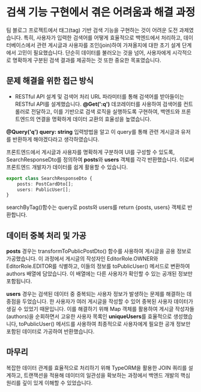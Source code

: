 # 검색 기능 구현에서 겪은 어려움과 해결 과정

팀 블로그 프로젝트에서 태그(tag) 기반 검색 기능을 구현하는 것이 어려운 도전 과제였습니다. 특히, 사용자가 입력한 검색어를 어떻게 효율적으로 백엔드에서 처리하고, 데이터베이스에서 관련 게시글과 사용자를 조인(join)하여 가져올지에 대한 초기 설계 단계에서 고민이 필요했습니다. 단순히 데이터를 불러오는 것을 넘어, 사용자에게 시각적으로 명확하게 구분된 검색 결과를 제공하는 것 또한 중요한 목표였습니다.

## 문제 해결을 위한 접근 방식

-   RESTful API 설계 및 검색어 처리
    URL 파라미터를 통해 검색어를 받아들이는 RESTful API를 설계했습니다. **@Get(':q')** 데코레이터를 사용하여 검색어를 컨트롤러로 전달하고, 이를 기반으로 검색 로직을 실행하도록 구현하여, 백엔드와 프론트엔드의 연결을 명확하게 데이터 교환의 효율성을 높였습니다.

**@Query('q') query: string** 입력방법을 알고 이 query를 통해 관련 게시글과 유저를 반환하게 해야겠다라고 생각하였습니다.

프론트엔드에서 게시글과 사용자를 명확하게 구분하여 UI를 구성할 수 있도록, SearchResponseDto를 정의하여 **posts**와 **users** 객체를 각각 반환했습니다. 이로써 프론트엔드 개발자가 데이터를 쉽게 활용할 수 있습니다.

```ts
export class SearchResponseDto {
    posts: PostCardDto[];
    users: PublicUser[];
}
```

searchByTag()함수는 query로 posts와 users를 return {posts, users} 객체로 반환합니다.

## 데이터 중복 처리 및 가공

**posts** 경우는 transformToPublicPostDto() 함수를 사용하여 게시글을 공용 정보로 가공했습니다. 이 과정에서 게시글의 작성자인 EditorRole.OWNER와 EditorRole.EDITOR를 식별하고, 이들의 정보를 toPublicUser() 메서드로 변환하여 authors 배열에 담았습니다. 이 배열에는 다른 사용자가 확인할 수 있는 공개된 정보만 포함됩니다.

**users** 경우는 검색된 데이터 중 중복되는 사용자 정보가 발생하는 문제를 해결하는 데 중점을 두었습니다. 한 사용자가 여러 게시글을 작성할 수 있어 중복된 사용자 데이터가 생길 수 있었기 때문입니다. 이를 해결하기 위해 Map 객체를 활용하여 게시글 작성자들(authors)을 순회하면서 고유한 사용자 목록인 **uniqueUsers**를 효율적으로 생성했습니다, toPublicUser() 메서드를 사용하여 최종적으로 사용자에게 필요한 공개 정보만 포함된 데이터로 가공하여 반환했습니다.

## 마무리

복잡한 데이터 관계를 효율적으로 처리하기 위해 TypeORM을 활용한 JOIN 쿼리를 설계하고, 트랜잭션을 적용해 데이터의 일관성을 확보하는 과정에서 백엔드 개발의 핵심 원리를 깊이 있게 이해할 수 있었습니다.
